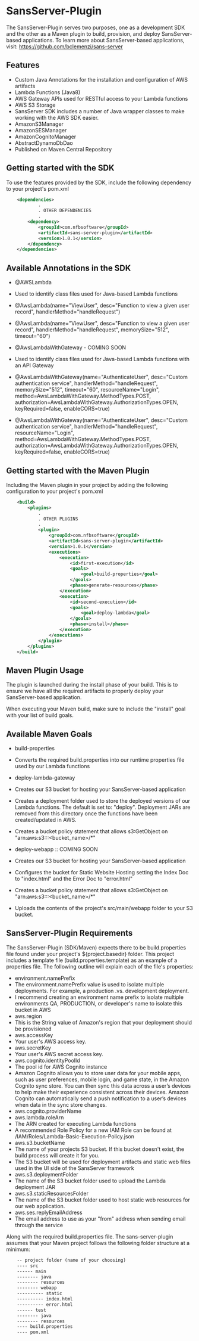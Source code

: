 # SansServer-Plugin
The SansServer-Plugin serves two purposes, one as a development SDK and the other as a Maven plugin to build, provision, and deploy SansServer-based applications.  To learn more about SansServer-based applications, visit:  https://github.com/bclemenzi/sans-server

Features
--------

  * Custom Java Annotations for the installation and configuration of AWS artifacts
   * Lambda Functions (Java8)
   * AWS Gateway APIs used for RESTful access to your Lambda functions
   * AWS S3 Storage
  * SansServer SDK includes a number of Java wrapper classes to make working with the AWS SDK easier.
   * AmazonS3Manager
   * AmazonSESManager
   * AmazonCognitoManager
   * AbstractDynamoDbDao
  * Published on Maven Central Repository
  
Getting started with the SDK
---------------
To use the features provided by the SDK, include the following dependency to your project's pom.xml
```xml
	<dependencies>
			.
			. OTHER DEPENDENCIES
			.
		<dependency>
			<groupId>com.nfbsoftware</groupId>
			<artifactId>sans-server-plugin</artifactId>
			<version>1.0.1</version>
		</dependency>
	</dependencies>
```

Available Annotations in the SDK
---------------
 * @AWSLambda
  * Used to identify class files used for Java-based Lambda functions
  * @AwsLambda(name="ViewUser", desc="Function to view a given user record", handlerMethod="handleRequest")
  * @AwsLambda(name="ViewUser", desc="Function to view a given user record", handlerMethod="handleRequest", memorySize="512", timeout="60")
  
 * @AwsLambdaWithGateway - COMING SOON
  * Used to identify class files used for Java-based Lambda functions with an API Gateway
  * @AwsLambdaWithGateway(name="AuthenticateUser", desc="Custom authentication service", handlerMethod="handleRequest", memorySize="512", timeout="60", resourceName="Login", method=AwsLambdaWithGateway.MethodTypes.POST, authorization=AwsLambdaWithGateway.AuthorizationTypes.OPEN, keyRequired=false, enableCORS=true)
  * @AwsLambdaWithGateway(name="AuthenticateUser", desc="Custom authentication service", handlerMethod="handleRequest", resourceName="Login", method=AwsLambdaWithGateway.MethodTypes.POST, authorization=AwsLambdaWithGateway.AuthorizationTypes.OPEN, keyRequired=false, enableCORS=true)
  
Getting started with the Maven Plugin
---------------
Including the Maven plugin in your project by adding the following configuration to your project's pom.xml

```xml
	<build>
		<plugins>
			.
			. OTHER PLUGINS
			.
			<plugin>
                <groupId>com.nfbsoftware</groupId>
				<artifactId>sans-server-plugin</artifactId>
				<version>1.0.1</version>
            	<executions>
                	<execution>
                		<id>first-execution</id>
                    	<goals>
                        	<goal>build-properties</goal>
                    	</goals>
                    	<phase>generate-resources</phase>
                	</execution>
                	<execution>
                		<id>second-execution</id>
                    	<goals>
                        	<goal>deploy-lambda</goal>
                    	</goals>
                    	<phase>install</phase>
                	</execution>
            	</executions>
            </plugin>
		</plugins>
	</build>
```

Maven Plugin Usage
--------
The plugin is launched during the install phase of your build.  This is to ensure we have all the required artifacts to properly deploy your SansServer-based application.  

When executing your Maven build, make sure to include the "install" goal with your list of build goals.

Available Maven Goals
--------
 * build-properties
  * Converts the required build.properties into our runtime properties file used by our Lambda functions
  
 * deploy-lambda-gateway
  * Creates our S3 bucket for hosting your SansServer-based application
  * Creates a deployment folder used to store the deployed versions of our Lambda functions.  The default is set to:  "deploy".  Deployment JARs are removed from this directory once the functions have been created/updated in AWS.
  * Creates a bucket policy statement that allows s3:GetObject on "arn:aws:s3:::<bucket_name>/*"
  
 * deploy-webapp :: COMING SOON
  * Creates our S3 bucket for hosting your SansServer-based application
  * Configures the bucket for Static Website Hosting setting the Index Doc to "index.html" and the Error Doc to "error.html"
  * Creates a bucket policy statement that allows s3:GetObject on "arn:aws:s3:::<bucket_name>/*"
  * Uploads the contents of the project's src/main/webapp folder to your S3 bucket.

SansServer-Plugin Requirements
--------
The SansServer-Plugin (SDK/Maven) expects there to be build.properties file found under your project's ${project.basedir} folder.  This project includes a template file (build.properties.template) as an example of a properties file.  The following outline will explain each of the file's properties:

 * environment.namePrefix
  * The environment.namePrefix value is used to isolate multiple deployments.  For example, a production .vs. development deployment.
  * I recommend creating an environment name prefix to isolate multiple environments QA, PRODUCTION, or developer's name to isolate this bucket in AWS
 * aws.region
  * This is the String value of Amazon's region that your deployment should be provisioned
 * aws.accessKey
  * Your user's AWS access key.
 * aws.secretKey
  * Your user's AWS secret access key.
 * aws.cognito.identityPoolId
  * The pool id for AWS Cognito instance
  * Amazon Cognito allows you to store user data for your mobile apps, such as user preferences, mobile login, and game state, in the Amazon Cognito sync store. You can then sync this data across a user’s devices to help make their experience consistent across their devices. Amazon Cognito can automatically send a push notification to a user’s devices when data in the sync store changes.
 * aws.cognito.providerName
 * aws.lambda.roleArn
  * The ARN created for executing Lambda functions
  * A recommended Role Policy for a new IAM Role can be found at /IAM/Roles/Lambda-Basic-Execution-Policy.json
 * aws.s3.bucketName
  * The name of your projects S3 bucket.  If this bucket doesn't exist, the build process will create it for you.
  * The S3 bucket will be used for deployment artifacts and static web files used in the UI side of the SansServer framework 
 * aws.s3.deploymentFolder
  * The name of the S3 bucket folder used to upload the Lambda deployment JAR
 * aws.s3.staticResourcesFolder
  * The name of the S3 bucket folder used to host static web resources for our web application.
 * aws.ses.replyEmailAddress
  * The email address to use as your "from" address when sending email through the service

Along with the required build.properties file.  The sans-server-plugin assumes that your Maven project follows the following folder structure at a minimum:

```xml
	-- project folder (name of your choosing)
	---- src
	------ main
	-------- java
	-------- resources
	-------- webapp
	---------- static
	---------- index.html
	---------- error.html
	------ test
	-------- java
	-------- resources
	---- build.properties
	---- pom.xml
```


  
  
